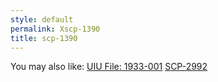 ```yaml
---
style: default
permalink: Xscp-1390
title: scp-1390
---
```

You may also like:
[UIU File: 1933-001](http://scp-wiki.net/uiu-file-1933-001)
[SCP-2992](http://scp-wiki.net/scp-2992)